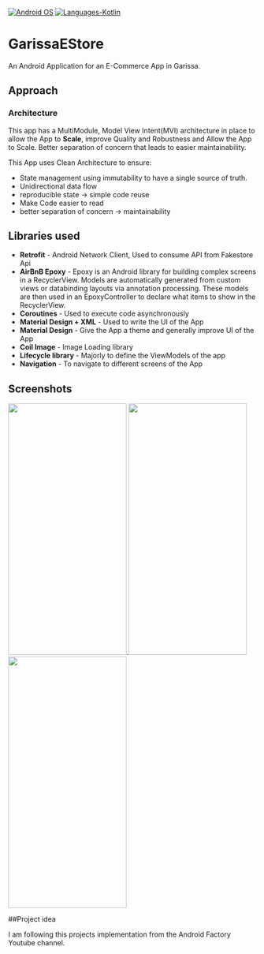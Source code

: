 <p align="left">
  <a href="#"><img alt="Android OS" src="https://img.shields.io/badge/OS-Android-3DDC84?style=flat-square&logo=android"></a>
  <a href="#"><img alt="Languages-Kotlin" src="https://flat.badgen.net/badge/Language/Kotlin?icon=https://raw.githubusercontent.com/binaryshrey/Awesome-Android-Open-Source-Projects/master/assets/Kotlin_Logo_icon_white.svg&color=f18e33"/></a>
</p>

# GarissaEStore
An Android Application for an E-Commerce App in Garissa.

## Approach ##
### Architecture 
This app has a MultiModule, Model View Intent(MVI) architecture in place to allow the App to **Scale**, improve Quality and Robustness and Allow the App to Scale.
Better separation of concern that leads to easier maintainability.

This App uses Clean Architecture to ensure:

- State management using immutability to have a single source of truth.
- Unidirectional data flow
- reproducible state -> simple code reuse
- Make Code easier to read
- better separation of concern -> maintainability


## Libraries used

- **Retrofit** - Android Network Client, Used to consume API from Fakestore Api
- **AirBnB Epoxy** - Epoxy is an Android library for building complex screens in a RecyclerView. Models are automatically generated from custom views or databinding layouts via annotation processing. These models are then used in an EpoxyController to declare what items to show in the RecyclerView.
- **Coroutines** - Used to execute code asynchronously
- **Material Design + XML** - Used to write the UI of the App
- **Material Design** - Give the App a theme and generally improve UI of the App
- **Coil Image** - Image Loading library
- **Lifecycle library** - Majorly to define the ViewModels of the app
- **Navigation** - To navigate to different screens of the App

## Screenshots
<img src="https://user-images.githubusercontent.com/47518452/202248063-5121af49-07d8-49a7-9cd3-14402bd95965.png" width="240" height="510">.<img src="https://user-images.githubusercontent.com/47518452/202248148-20135b05-913a-4b5f-90a4-291040c76c4f.png" width="240" height="510">
<img src="https://user-images.githubusercontent.com/47518452/202248181-5dfc20c0-15ef-4b3f-8a4a-9a0902c8a5b5.png" width="240" height="510">

##Project idea 


I am following this projects implementation from the Android Factory Youtube channel. 




